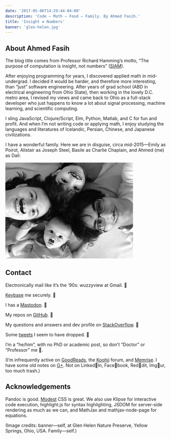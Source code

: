 ```yaml
---
date: '2017-05-06T14:29:44-04:00'
description: 'Code – Math – Food – Family. By Ahmed Fasih.'
title: 'Insight ≠ Numbers'
banner: 'glen-helen.jpg'
---
```


## About Ahmed Fasih

The blog title comes from Professor Richard Hamming’s motto, “The purpose of computation is insight, not numbers” ([SIAM](http://www.siam.org/news/news.php?id=893)).

After enjoying programming for years, I discovered applied math in mid-undergrad. I decided it would be harder, and therefore more interesting, than “just” software engineering. After years of grad school (ABD in electrical engineering from Ohio State), then working in the lovely D.C. metro area, I revised my views and came back to Ohio as a full-stack developer who just happens to know a lot about signal processing, machine learning, and scientific computing.

I sling JavaScript, Clojure/Script, Elm, Python, Matlab, and C for fun and profit. And when I’m not writing code or applying math, I enjoy studying the languages and literatures of Icelandic, Persian, Chinese, and Japanese civilizations.

I have a wonderful family. Here we are in disguise, circa mid-2015—Emily as Poirot, Alistair as Joseph Steel, Basile as Charlie Chaplain, and Ahmed (me) as Dalí:

![Incognito](fam-stache.jpg)

## Contact

Electronically mail like it’s the ’90s: wuzzyview at Gmail. 🤙

[Keybase](https://keybase.io/aldebrn) me securely. 🐻

I has a [Mastodon](https://octodon.social/@22). 🐘

My repos on [GitHub](https://github.com/fasiha). 🦉

My questions and answers and dev profile on [StackOverflow](https://stackoverflow.com/users/500207/ahmed-fasih). 🐒

Some [tweets](https://twitter.com/gratidue) I seem to have dropped. 🙊

I’m a “he/him”, with no PhD or academic post, so don’t “Doctor” or “Professor” me 👋.

(I’m infrequently active on [GoodReads](https://www.goodreads.com/user/show/25471547-ahmed), the [Koohii](http://forum.koohii.com/user-4838.html) forum, and [Memrise](https://www.memrise.com/user/aldebrn/courses/learning/). I have some old notes on [G+](https://plus.google.com/107217279194013656387). Not on Linked💩In, Face💩book, Red💩dit, Img💩ur, too much trash.)

## Acknowledgements

Pandoc is good. [Modest](https://markdowncss.github.io/modest/) CSS is great. We also use Klipse for interactive code execution, highlight.js for syntax highlighting, JSDOM for server-side rendering as much as we can, and MathJax and mathjax-node-page for equations.

(Image credits: banner—self, at Glen Helen Nature Preserve, Yellow Springs, Ohio, USA. Family—self.)
